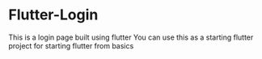 # Flutter-Login
This is a login page built using flutter
You can use this as a starting flutter project for starting flutter from basics
